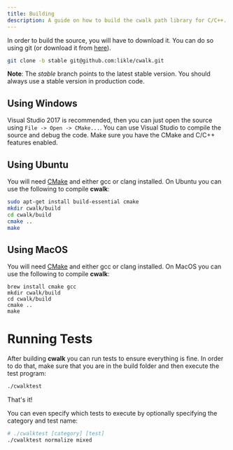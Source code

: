 ```yaml
---
title: Building
description: A guide on how to build the cwalk path library for C/C++.
---
```


In order to build the source, you will have to download it. You can do so using git (or download it from [here](https://github.com/likle/cwalk/archive/stable.zip)).
```bash
git clone -b stable git@github.com:likle/cwalk.git
```

**Note**: The *stable* branch points to the latest stable version. You should 
always use a stable version in production code.

## Using Windows
Visual Studio 2017 is recommended, then you can just open the source using ``File -> Open -> CMake...``. You can use Visual Studio to compile the source and debug the code. Make sure you have the CMake and C/C++ features enabled.

## Using Ubuntu
You will need [CMake](https://cmake.org/download/) and either gcc or clang installed. On Ubuntu you can use the following to compile **cwalk**:
```bash
sudo apt-get install build-essential cmake
mkdir cwalk/build
cd cwalk/build
cmake ..
make
```

## Using MacOS
You will need [CMake](https://cmake.org/download/) and either gcc or clang installed. On MacOS you can use the following to compile **cwalk**:
```
brew install cmake gcc
mkdir cwalk/build
cd cwalk/build
cmake ..
make
```
# Running Tests
After building **cwalk** you can run tests to ensure everything is fine. In order to do that, make sure that you are in the build folder and then execute the test program:

```bash
./cwalktest
```

That's it!

You can even specify which tests to execute by optionally specifying the category and test name:
```bash
# ./cwalktest [category] [test]
./cwalktest normalize mixed
```
